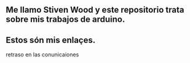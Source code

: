 ## Me llamo Stiven Wood y este repositorio trata sobre mis trabajos de arduino.


## Estos són mis enlaçes.

retraso en las conunicaiones


